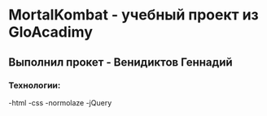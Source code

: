 # MortalKombat - учебный проект из GloAcadimy
## Выполнил прокет - Венидиктов Геннадий
### Технологии:
-html
-css
-normolaze
-jQuery

